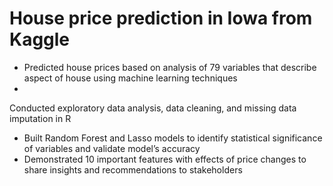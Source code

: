 # House price prediction in Iowa from Kaggle
- Predicted house prices based on analysis of 79 variables that describe aspect of house using machine learning techniques
- 
Conducted exploratory data analysis, data cleaning, and missing data imputation in R
- Built Random Forest and Lasso models to identify statistical significance of variables and validate model’s accuracy
- Demonstrated 10 important features with effects of price changes to share insights and recommendations to stakeholders 
